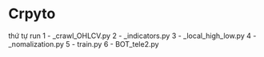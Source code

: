 # Crpyto
thứ tự run 
1 - _crawl_OHLCV.py
2 - _indicators.py
3 - _local_high_low.py
4 - _nomalization.py
5 - train.py
6 - BOT_tele2.py
